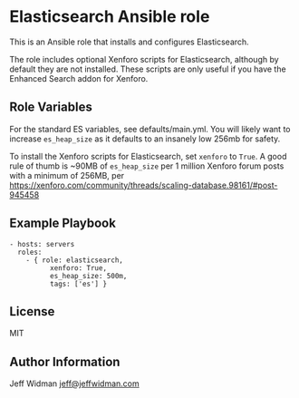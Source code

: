 Elasticsearch Ansible role
=========

This is an Ansible role that installs and configures Elasticsearch.

The role includes optional Xenforo scripts for Elasticsearch, although by default they
are not installed. These scripts are only useful if you have the Enhanced Search
addon for Xenforo.

Role Variables
--------------

For the standard ES variables, see defaults/main.yml. You will likely want to
increase `es_heap_size` as it defaults to an insanely low 256mb for safety.

To install the Xenforo scripts for Elasticsearch, set `xenforo` to `True`. A
good rule of thumb is ~90MB of `es_heap_size` per 1 million Xenforo forum posts
with a minimum of 256MB, per https://xenforo.com/community/threads/scaling-database.98161/#post-945458

Example Playbook
----------------

    - hosts: servers
      roles:
        - { role: elasticsearch,
              xenforo: True,
              es_heap_size: 500m,
              tags: ['es'] }

License
-------

MIT

Author Information
------------------

Jeff Widman jeff@jeffwidman.com
